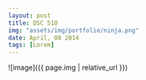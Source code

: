 ```yaml
---
layout: post
title: DSC 510
img: "assets/img/portfolio/ninja.png"
date: April, 08 2014
tags: [Lorem]
---
```


![image]({{ page.img | relative_url }})

